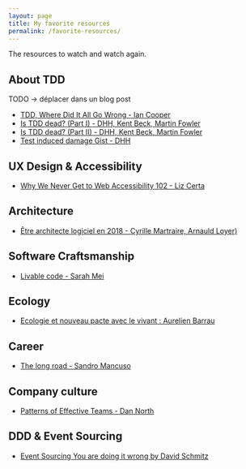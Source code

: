 ```yaml
---
layout: page
title: My favorite resources
permalink: /favorite-resources/
---
```



The resources to watch and watch again.

## About TDD 
TODO -> déplacer dans un blog post

* [TDD, Where Did It All Go Wrong - Ian Cooper](https://www.youtube.com/watch?v=EZ05e7EMOLM&feature=youtu.be)
* [Is TDD dead? (Part I) - DHH, Kent Beck, Martin Fowler](https://www.youtube.com/watch?v=z9quxZsLcfo)
* [Is TDD dead? (Part II) - DHH, Kent Beck, Martin Fowler](https://www.youtube.com/watch?v=JoTB2mcjU7w)
* [Test induced damage Gist - DHH](https://gist.github.com/dhh/4849a20d2ba89b34b201)

## UX Design & Accessibility

* [Why We Never Get to Web Accessibility 102 - Liz Certa](https://www.youtube.com/watch?v=gE8S4cUJFUo)

## Architecture

* [Être architecte logiciel en 2018 - Cyrille Martraire, Arnauld Loyer)](https://www.youtube.com/watch?v=1igv2rHGKfo)

## Software Craftsmanship

* [Livable code - Sarah Mei](https://www.youtube.com/watch?v=8_UoDmJi7U8)

## Ecology

* [Ecologie et nouveau pacte avec le vivant : Aurelien Barrau](https://www.youtube.com/watch?v=H4wjc4FHpNY&feature=youtu.be)

## Career

* [The long road - Sandro Mancuso](https://marc-bouvier.github.io/2018/10/04/sandro-mancuso-the-long-road/)

## Company culture

* [Patterns of Effective Teams - Dan North](https://www.youtube.com/watch?v=lvs7VEsQzKY)

## DDD & Event Sourcing

* [Event Sourcing You are doing it wrong by David Schmitz](https://www.youtube.com/watch?v=GzrZworHpIk)
